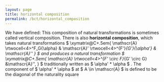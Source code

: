 ```yaml
---
layout: page
title: horizontal composition
permalink: /bct/horizontal_composition
---
```

We have defined: This composition of natural transformations is sometimes called vertical composition. There is also **horizontal composition**, which takes natural transformations $ \xymatrix@C+.5em{ \mathscr{A} \rtwocell<4>^F_G{\alpha} & \mathscr{A}' \rtwocell<4>^{F'}_{G'}{\alpha'} & \mathscr{A}'' } $ and produces a natural transformation $ \xymatrix@C+.5em{ \mathscr{A} \rtwocell<4>^{F' \circ F}_{G' \circ G} &\mathscr{A}'', } $ traditionally written as $ \alpha' * \alpha $ . The component of $ \alpha' * \alpha $ at $ A \in \mathscr{A} $ is defined to be the diagonal of the naturality square
